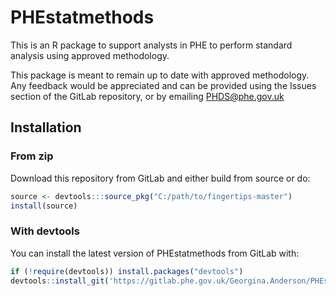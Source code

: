 
<!-- README.md is generated from README.Rmd. Please edit that file -->
PHEstatmethods
==============

This is an R package to support analysts in PHE to perform standard analysis using approved methodology.

This package is meant to remain up to date with approved methodology. Any feedback would be appreciated and can be provided using the Issues section of the GitLab repository, or by emailing <PHDS@phe.gov.uk>

Installation
------------

### From zip

Download this repository from GitLab and either build from source or do:

``` r
source <- devtools:::source_pkg("C:/path/to/fingertips-master")
install(source)
```

### With devtools

You can install the latest version of PHEstatmethods from GitLab with:

``` r
if (!require(devtools)) install.packages("devtools")
devtools::install_git('https://gitlab.phe.gov.uk/Georgina.Anderson/PHEstatmethods')
```
